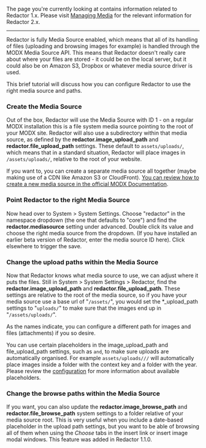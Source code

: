 The page you're currently looking at contains information related to Redactor 1.x. Please visit [Managing Media](../v2.x/Managing_Media) for the relevant information for Redactor 2.x.

---





Redactor is fully Media Source enabled, which means that all of its handling of files (uploading and browsing images for example) is handled through the MODX Media Source API. This means that Redactor doesn't really care about where your files are stored - it could be on the local server, but it could also be on Amazon S3, Dropbox or whatever media source driver is used.

This brief tutorial will discuss how you can configure Redactor to use the right media source and paths.

### Create the Media Source

Out of the box, Redactor will use the Media Source with ID 1 - on a regular MODX installation this is a file system media source pointing to the root of your MODX site. Redactor will also use a subdirectory within that media source, as defined by the **redactor.image_upload_path** and **redactor.file_upload_path** settings. These default to `assets/uploads/`, which means that in a standard situation, Redactor will place images in `/assets/uploads/`, relative to the root of your website.

If you want to, you can create a separate media source all together (maybe making use of a CDN like Amazon S3 or CloudFront). [You can review how to create a new media source in the official MODX Documentation](http://rtfm.modx.com/display/revolution20/Adding+a+Media+Source).

### Point Redactor to the right Media Source

Now head over to System > System Settings. Choose "redactor" in the namespace dropdown (the one that defaults to "core") and find the **redactor.mediasource** setting under advanced. Double click its value and choose the right media source from the dropdown. (If you have installed an earlier beta version of Redactor, enter the media source ID here). Click elsewhere to trigger the save.

### Change the upload paths within the Media Source

Now that Redactor knows what media source to use, we can adjust where it puts the files. Still in System > System Settings > Redactor, find the **redactor.image_upload_path** and **redactor.file_upload_path**. These settings are relative to the root of the media source, so if you have your media source use a base url of "`/assets/`", you would set the \*_upload_path settings to "`uploads/`" to make sure that the images end up in "`/assets/uploads/`".

As the names indicate, you can configure a different path for images and files (attachments) if you so desire.

You can use certain placeholders in the image_upload_path and file_upload_path settings, such as `` and ``, to make sure uploads are automatically organised. For example `assets/uploads///` will automatically place images inside a folder with the context key and a folder with the year. Please review the [configuration](Configuration) for more information about available placeholders.

### Change the browse paths within the Media Source

If you want, you can also update the **redactor.image_browse_path** and **redactor.file_browse_path** system settings to a folder relative of your media source root. This is very useful when you include a date-based placeholder in the upload path settings, but you want to be able of browsing all of them when using the _Choose_ tabs in the insert link or insert image modal windows. This feature was added in Redactor 1.1.0.